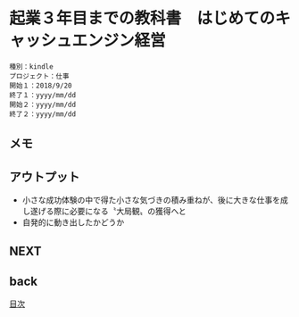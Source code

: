 # 起業３年目までの教科書　はじめてのキャッシュエンジン経営

    種別：kindle
    プロジェクト：仕事
    開始１：2018/9/20
    終了１：yyyy/mm/dd
    開始２：yyyy/mm/dd
    終了２：yyyy/mm/dd

## メモ


## アウトプット

* 小さな成功体験の中で得た小さな気づきの積み重ねが、後に大きな仕事を成し遂げる際に必要になる〝大局観〟の獲得へと
* 自発的に動き出したかどうか




## NEXT

## back

[目次](README.md)

